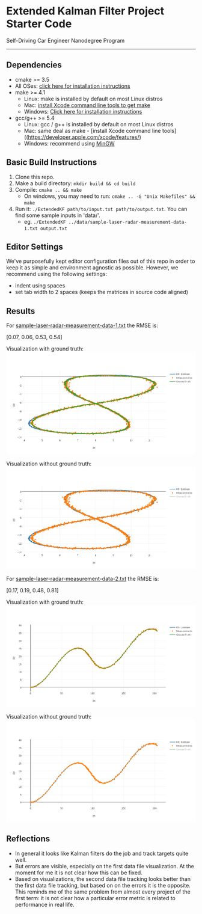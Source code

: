 # Extended Kalman Filter Project Starter Code
Self-Driving Car Engineer Nanodegree Program

---

[//]: # (Image References)
[data_1_with_ground_truth]: ./resources/data_1.png
[data_1_without_ground_truth]: ./resources/data_1_wt_gt.png
[data_2_with_ground_truth]: ./resources/data_2.png
[data_2_without_ground_truth]: ./resources/data_2_wt_gt.png


## Dependencies

* cmake >= 3.5
 * All OSes: [click here for installation instructions](https://cmake.org/install/)
* make >= 4.1
  * Linux: make is installed by default on most Linux distros
  * Mac: [install Xcode command line tools to get make](https://developer.apple.com/xcode/features/)
  * Windows: [Click here for installation instructions](http://gnuwin32.sourceforge.net/packages/make.htm)
* gcc/g++ >= 5.4
  * Linux: gcc / g++ is installed by default on most Linux distros
  * Mac: same deal as make - [install Xcode command line tools]((https://developer.apple.com/xcode/features/)
  * Windows: recommend using [MinGW](http://www.mingw.org/)

## Basic Build Instructions

1. Clone this repo.
2. Make a build directory: `mkdir build && cd build`
3. Compile: `cmake .. && make` 
   * On windows, you may need to run: `cmake .. -G "Unix Makefiles" && make`
4. Run it: `./ExtendedKF path/to/input.txt path/to/output.txt`. You can find
   some sample inputs in 'data/'.
    - eg. `./ExtendedKF ../data/sample-laser-radar-measurement-data-1.txt output.txt`

## Editor Settings

We've purposefully kept editor configuration files out of this repo in order to
keep it as simple and environment agnostic as possible. However, we recommend
using the following settings:

* indent using spaces
* set tab width to 2 spaces (keeps the matrices in source code aligned)

## Results

For [sample-laser-radar-measurement-data-1.txt](data/sample-laser-radar-measurement-data-1.txt)
the RMSE is:

[0.07, 0.06, 0.53, 0.54]

Visualization with ground truth:
![alt_text][data_1_with_ground_truth]

Visualization without ground truth:
![alt_text][data_1_without_ground_truth]

For [sample-laser-radar-measurement-data-2.txt](data/sample-laser-radar-measurement-data-2.txt)
the RMSE is: 

[0.17, 0.19, 0.48, 0.81]

Visualization with ground truth:
![alt_text][data_2_with_ground_truth]

Visualization without ground truth:
![alt_text][data_2_without_ground_truth]


## Reflections

* In general it looks like Kalman filters do the job and track targets quite well.
* But errors are visible, especially on the first data file visualization. At the moment for me it is not clear
how this can be fixed.
* Based on visualizations, the second data file tracking looks better than the first data file tracking,
 but based on on the errors it is the opposite. This reminds me of the same problem from almost every project
 of the first term: it is not clear how a particular error metric is related to performance in real life. 
